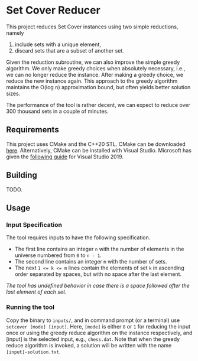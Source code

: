 # Set Cover Reducer
This project reduces Set Cover instances using two simple reductions, namely
1. include sets with a unique element,
1. discard sets that are a subset of another set.

Given the reduction subroutine, we can also improve the simple greedy algorithm. We only make greedy choices when absolutely necessary, i.e., we can no longer reduce the instance. After making a greedy choice, we reduce the new instance again. This approach to the greedy algorithm maintains the O(log n) approximation bound, but often yields better solution sizes.

The performance of the tool is rather decent, we can expect to reduce over 300 thousand sets in a couple of minutes.

## Requirements
This project uses CMake and the C++20 STL. CMake can be downloaded [here](https://cmake.org/download/]).
Alternatively, CMake can be installed with Visual Studio. Microsoft has given the [following guide](https://docs.microsoft.com/en-us/cpp/build/cmake-projects-in-visual-studio?view=vs-2019) for Visual Studio 2019.

## Building
TODO.

## Usage

### Input Specification
The tool requires inputs to have the following specification. 
* The first line contains an integer `n` with the number of elements in the universe numbered from `0` to `n - 1`.
* The second line contains an integer `m` with the number of sets.
* The next `1 <= k <= m` lines contain the elements of set `k` in ascending order separated by spaces, but with no space after the last element.

*The tool has undefined behavior in case there is a space followed after the last element of each set*.

### Running the tool
Copy the binary to `inputs/`, and in command prompt (or a terminal) use `setcover [mode] [input]`.
Here, `[mode]` is either `0` or `1` for reducing the input once or using the greedy reduce algorithm on the instance respectively, and [input] is the selected input, e.g., `chess.dat`. Note that when the greedy reduce algorithm is invoked, a solution will be written with the name `[input]-solution.txt`.